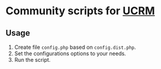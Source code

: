 Community scripts for [UCRM](https://ucrm.ubnt.com/)
====



Usage
----

1. Create file `config.php` based on `config.dist.php`.
2. Set the configurations options to your needs.
3. Run the script.
